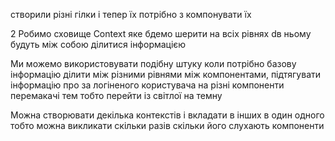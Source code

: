 створили різні гілки і тепер їх потрібно з компонувати їх

2 Робимо сховище  Context яке бдемо шерити на всіх рівнях dв ньому будуть між собою ділитися інформацією

Ми можемо використовувати подібну штуку коли потрібно базову інформацію ділити між різними рівнями між компонентами,
підтягувати інформацію про за логіненого користувача на різні компоненти
перемакачі тем тобто перейти із світлої на темну

Можна створювати декілька контекстів і вкладати в інших в один одного
тобто можна викликати скільки разів скільки його слухають компоненти

